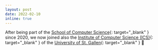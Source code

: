 ```yaml
---
layout: post
date: 2022-02-10
inline: true
---
```


After being part of the [School of Computer Science](https://www.unisg.ch/de/universitaet/schools/computer-science){: target="_blank" } since 2020,
we now joined also the [Institute of Computer Science (ICS)](https://ics.unisg.ch/){: target="_blank" } of the [University of St. Gallen](https://www.unisg.ch/){: target="_blank" } 🏫
